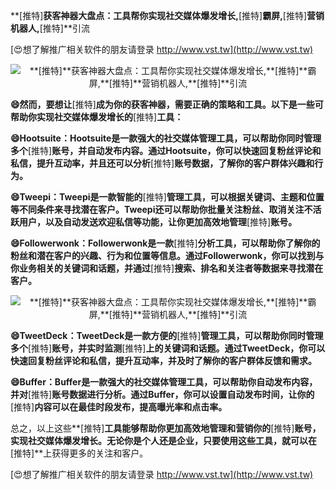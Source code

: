 **[推特]**获客神器大盘点：工具帮你实现社交媒体爆发增长,**[推特]**霸屏,**[推特]**营销机器人,**[推特]**引流

[😍想了解推广相关软件的朋友请登录 http://www.vst.tw](http://www.vst.tw)

 <center><img src="https://vst.tw/MP4/tuiguang/png/0.png" alt="**[推特]**获客神器大盘点：工具帮你实现社交媒体爆发增长,**[推特]**霸屏,**[推特]**营销机器人,**[推特]**引流"></center>

**😄然而，要想让**[推特]**成为你的获客神器，需要正确的策略和工具。以下是一些可帮助你实现社交媒体爆发增长的**[推特]**工具：**

**😄Hootsuite：Hootsuite是一款强大的社交媒体管理工具，可以帮助你同时管理多个**[推特]**账号，并自动发布内容。通过Hootsuite，你可以快速回复粉丝评论和私信，提升互动率，并且还可以分析**[推特]**账号数据，了解你的客户群体兴趣和行为。**

**😄Tweepi：Tweepi是一款智能的**[推特]**管理工具，可以根据关键词、主题和位置等不同条件来寻找潜在客户。Tweepi还可以帮助你批量关注粉丝、取消关注不活跃用户，以及自动发送欢迎私信等功能，让你更加高效地管理**[推特]**账号。**

**😄Followerwonk：Followerwonk是一款**[推特]**分析工具，可以帮助你了解你的粉丝和潜在客户的兴趣、行为和位置等信息。通过Followerwonk，你可以找到与你业务相关的关键词和话题，并通过**[推特]**搜索、排名和关注者等数据来寻找潜在客户。**

 <center><img src="https://vst.tw/MP4/tuiguang/png/2.png" alt="**[推特]**获客神器大盘点：工具帮你实现社交媒体爆发增长,**[推特]**霸屏,**[推特]**营销机器人,**[推特]**引流"></center>

**😄TweetDeck：TweetDeck是一款方便的**[推特]**管理工具，可以帮助你同时管理多个**[推特]**账号，并实时监测**[推特]**上的关键词和话题。通过TweetDeck，你可以快速回复粉丝评论和私信，提升互动率，并及时了解你的客户群体反馈和需求。**

**😄Buffer：Buffer是一款强大的社交媒体管理工具，可以帮助你自动发布内容，并对**[推特]**账号数据进行分析。通过Buffer，你可以设置自动发布时间，让你的**[推特]**内容可以在最佳时段发布，提高曝光率和点击率。**

总之，以上这些**[推特]**工具能够帮助你更加高效地管理和营销你的**[推特]**账号，实现社交媒体爆发增长。无论你是个人还是企业，只要使用这些工具，就可以在**[推特]**上获得更多的关注和客户。

[😍想了解推广相关软件的朋友请登录 http://www.vst.tw](http://www.vst.tw)



